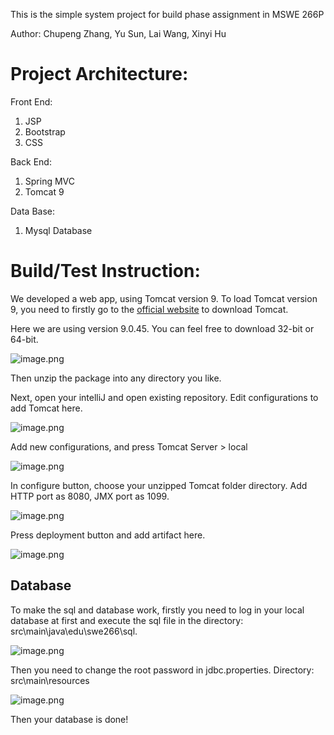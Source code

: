 This is the simple system project for build phase assignment in MSWE 266P 

Author: Chupeng Zhang, Yu Sun, Lai Wang, Xinyi Hu

# **Project Architecture:**

Front End:

1. JSP
2. Bootstrap
3. CSS

Back End:

1. Spring MVC
2. Tomcat 9

Data Base:
1. Mysql Database

# **Build/Test Instruction:**


We developed a web app, using Tomcat version 9. To load Tomcat version 9, you need to firstly go to the [official website](http://tomcat.apache.org/) to download Tomcat. 

Here we are using version 9.0.45. You can feel free to download 32-bit or 64-bit.

![image.png](https://i.loli.net/2021/05/11/QOwBME7CoNjsfKr.png)

Then unzip the package into any directory you like. 

Next, open your intelliJ and open existing repository. Edit configurations to add Tomcat here.

![image.png](https://i.loli.net/2021/05/11/8nBcDdCgrbaUIlm.png)

Add new configurations, and press Tomcat Server > local

![image.png](https://i.loli.net/2021/05/11/W3sRVbmk2aSuhKT.png)

In configure button, choose your unzipped Tomcat folder directory. Add HTTP port as 8080, JMX port as 1099.

![image.png](https://i.loli.net/2021/05/11/5wiADpvufVQ7GZT.png)

Press deployment button and add artifact here. 

![image.png](https://i.loli.net/2021/05/11/4d7gtLc3vfsryqX.png)

## Database 

To make the sql and database work, firstly you need to log in your local database at first and execute the sql file in the directory: src\main\java\edu\swe266\sql. 

![image.png](https://i.loli.net/2021/05/11/SFDswimVzv7u4nQ.png)

Then you need to change the root password in jdbc.properties. Directory: src\main\resources

![image.png](https://i.loli.net/2021/05/11/TIltrkSEUaoD8jf.png)

Then your database is done!